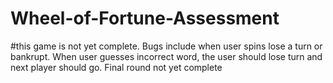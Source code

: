 # Wheel-of-Fortune-Assessment

#this game is not yet complete. Bugs include when user spins lose a turn or bankrupt. When user guesses incorrect word, the user should lose turn and next player should go. Final round not yet complete
